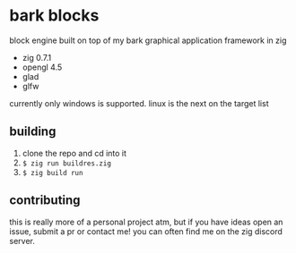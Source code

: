 # bark blocks

block engine built on top of my bark graphical application framework in zig

- zig 0.7.1
- opengl 4.5
- glad
- glfw

currently only windows is supported. linux is the next on the target list

## building
1. clone the repo and cd into it
2. `$ zig run buildres.zig`
3. `$ zig build run`

## contributing

this is really more of a personal project atm, but if you have ideas open an issue, submit a pr or contact me! you can often find me on the zig discord server.
